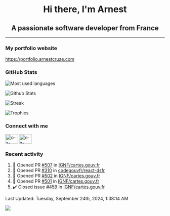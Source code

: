 <h1 align="center">Hi there, I'm Arnest</h1>
<h2 align="center">A passionate software developer from France</h2>

---

### My portfolio website

https://portfolio.arnestcruze.com

### GitHub Stats

![Most used languages](https://github-readme-stats.vercel.app/api/top-langs/?username=ocruze&langs_count=10&layout=compact&hide=tsql)

![Github Stats](https://github-readme-stats.vercel.app/api?username=ocruze&count_private=true&show_icons=true&title_color=fff&text_color=fff&bg_color=30,36d1dc,904e95)

![Streak](https://github-readme-streak-stats.herokuapp.com/?user=ocruze&)

![Trophies](https://github-profile-trophy.vercel.app/?username=ocruze)

### Connect with me

<p align="left">
  <a href="mailto:o.cruze@live.com" target="blank"><img align="center" src="https://upload.wikimedia.org/wikipedia/commons/d/df/Microsoft_Office_Outlook_%282018%E2%80%93present%29.svg" alt="o-a-cruze" height="30" width="40" /></a>
  <a href="https://linkedin.com/in/o-a-cruze" target="blank"><img align="center" src="https://raw.githubusercontent.com/rahuldkjain/github-profile-readme-generator/master/src/images/icons/Social/linked-in-alt.svg" alt="o-a-cruze" height="30" width="40" /></a>
</p>

### Recent activity

<!--RECENT_ACTIVITY:start-->
1. 💪 Opened PR [#507](https://github.com/IGNF/cartes.gouv.fr/pull/507) in [IGNF/cartes.gouv.fr](https://github.com/IGNF/cartes.gouv.fr)
2. 💪 Opened PR [#310](https://github.com/codegouvfr/react-dsfr/pull/310) in [codegouvfr/react-dsfr](https://github.com/codegouvfr/react-dsfr)
3. 💪 Opened PR [#502](https://github.com/IGNF/cartes.gouv.fr/pull/502) in [IGNF/cartes.gouv.fr](https://github.com/IGNF/cartes.gouv.fr)
4. 💪 Opened PR [#501](https://github.com/IGNF/cartes.gouv.fr/pull/501) in [IGNF/cartes.gouv.fr](https://github.com/IGNF/cartes.gouv.fr)
5. ✔️ Closed issue [#459](https://github.com/IGNF/cartes.gouv.fr/issues/459) in [IGNF/cartes.gouv.fr](https://github.com/IGNF/cartes.gouv.fr)
<!--RECENT_ACTIVITY:end-->

<!--RECENT_ACTIVITY:last_update-->
Last Updated: Tuesday, September 24th, 2024, 1:38:14 AM
<!--RECENT_ACTIVITY:last_update_end-->

[![](https://visitcount.itsvg.in/api?id=ocruze&label=Profile%20Views&pretty=false)](https://visitcount.itsvg.in)
